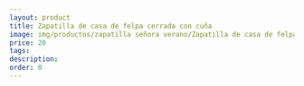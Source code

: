 ```yaml
---
layout: product
title: Zapatilla de casa de felpa cerrada con cuña 
image: img/productos/zapatilla señora verano/Zapatilla de casa de felpa cerrada con cuña =20.webp
price: 20
tags: 
description: 
order: 0
---
```

